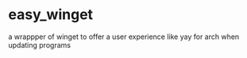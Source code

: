 # easy_winget
a wrappper of winget to offer a user experience like yay for arch when updating programs
